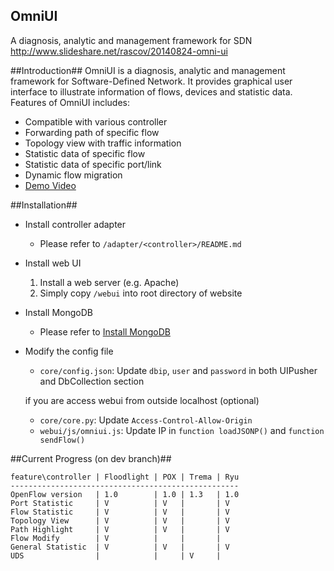 OmniUI
------
A diagnosis, analytic and management framework for SDN
http://www.slideshare.net/rascov/20140824-omni-ui

##Introduction##
OmniUI is a diagnosis, analytic and management framework for Software-Defined Network. It provides graphical user interface to illustrate information of flows, devices and statistic data. Features of OmniUI includes:

- Compatible with various controller
- Forwarding path of specific flow
- Topology view with traffic information
- Statistic data of specific flow
- Statistic data of specific port/link
- Dynamic flow migration
- [Demo Video](http://vimeo.com/mcchan/omniui)

##Installation##
- Install controller adapter
    * Please refer to `/adapter/<controller>/README.md`
- Install web UI
    1. Install a web server (e.g. Apache)
    2. Simply copy `/webui` into root directory of website
- Install MongoDB 
    * Please refer to [Install MongoDB](http://docs.mongodb.org/manual/installation/)
- Modify the config file
    * `core/config.json`: Update `dbip`, `user` and `password` in both UIPusher and DbCollection section
    
    if you are access webui from outside localhost (optional)
    * `core/core.py`: Update `Access-Control-Allow-Origin`
    * `webui/js/omniui.js`: Update IP in `function loadJSONP()` and `function sendFlow()`

##Current Progress (on dev branch)##
```
feature\controller | Floodlight | POX | Trema | Ryu
---------------------------------------------------
OpenFlow version   | 1.0        | 1.0 | 1.3   | 1.0
Port Statistic     | V          | V   |       | V
Flow Statistic     | V          | V   |       | V
Topology View      | V          | V   |       | V
Path Highlight     | V          | V   |       | V
Flow Modify        | V          |     |       |
General Statistic  | V          | V   |       | V   
UDS                |            |     | V     | 
```